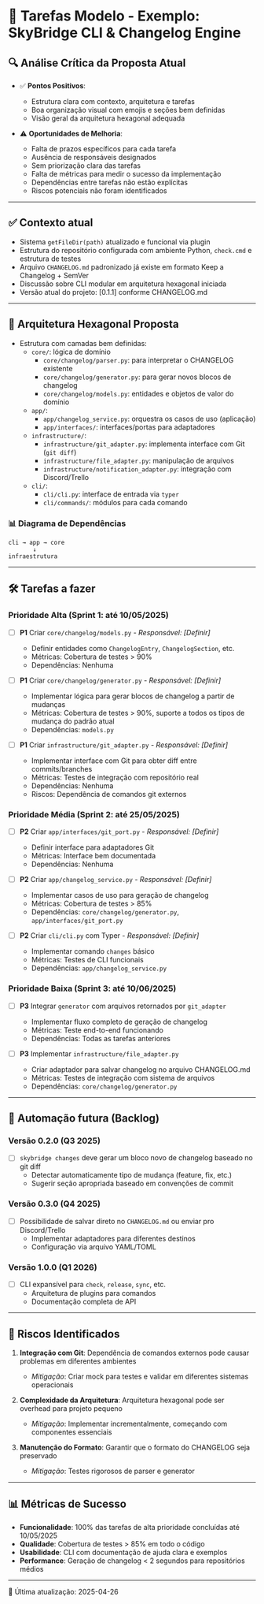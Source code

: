 # 🧠 Tarefas Modelo - Exemplo: SkyBridge CLI & Changelog Engine

## 🔍 Análise Crítica da Proposta Atual
- ✅ **Pontos Positivos**:
  - Estrutura clara com contexto, arquitetura e tarefas
  - Boa organização visual com emojis e seções bem definidas
  - Visão geral da arquitetura hexagonal adequada

- ⚠️ **Oportunidades de Melhoria**:
  - Falta de prazos específicos para cada tarefa
  - Ausência de responsáveis designados
  - Sem priorização clara das tarefas
  - Falta de métricas para medir o sucesso da implementação
  - Dependências entre tarefas não estão explícitas
  - Riscos potenciais não foram identificados

---

## ✅ Contexto atual
- Sistema `getFileDir(path)` atualizado e funcional via plugin
- Estrutura do repositório configurada com ambiente Python, `check.cmd` e estrutura de testes
- Arquivo `CHANGELOG.md` padronizado já existe em formato Keep a Changelog + SemVer
- Discussão sobre CLI modular em arquitetura hexagonal iniciada
- Versão atual do projeto: [0.1.1] conforme CHANGELOG.md

---

## 🧩 Arquitetura Hexagonal Proposta
- Estrutura com camadas bem definidas:
  - `core/`: lógica de domínio
    - `core/changelog/parser.py`: para interpretar o CHANGELOG existente
    - `core/changelog/generator.py`: para gerar novos blocos de changelog
    - `core/changelog/models.py`: entidades e objetos de valor do domínio
  - `app/`: 
    - `app/changelog_service.py`: orquestra os casos de uso (aplicação)
    - `app/interfaces/`: interfaces/portas para adaptadores
  - `infrastructure/`: 
    - `infrastructure/git_adapter.py`: implementa interface com Git (`git diff`)
    - `infrastructure/file_adapter.py`: manipulação de arquivos
    - `infrastructure/notification_adapter.py`: integração com Discord/Trello
  - `cli/`: 
    - `cli/cli.py`: interface de entrada via `typer`
    - `cli/commands/`: módulos para cada comando

### 📊 Diagrama de Dependências
```
cli → app → core
       ↓
infraestrutura
```

---

## 🛠️ Tarefas a fazer

### Prioridade Alta (Sprint 1: até 10/05/2025)
- [ ] **P1** Criar `core/changelog/models.py` - *Responsável: [Definir]*
  - Definir entidades como `ChangelogEntry`, `ChangelogSection`, etc.
  - Métricas: Cobertura de testes > 90%
  - Dependências: Nenhuma

- [ ] **P1** Criar `core/changelog/generator.py` - *Responsável: [Definir]*
  - Implementar lógica para gerar blocos de changelog a partir de mudanças
  - Métricas: Cobertura de testes > 90%, suporte a todos os tipos de mudança do padrão atual
  - Dependências: `models.py`

- [ ] **P1** Criar `infrastructure/git_adapter.py` - *Responsável: [Definir]*
  - Implementar interface com Git para obter diff entre commits/branches
  - Métricas: Testes de integração com repositório real
  - Dependências: Nenhuma
  - Riscos: Dependência de comandos git externos

### Prioridade Média (Sprint 2: até 25/05/2025)
- [ ] **P2** Criar `app/interfaces/git_port.py` - *Responsável: [Definir]*
  - Definir interface para adaptadores Git
  - Métricas: Interface bem documentada
  - Dependências: Nenhuma

- [ ] **P2** Criar `app/changelog_service.py` - *Responsável: [Definir]*
  - Implementar casos de uso para geração de changelog
  - Métricas: Cobertura de testes > 85%
  - Dependências: `core/changelog/generator.py`, `app/interfaces/git_port.py`

- [ ] **P2** Criar `cli/cli.py` com Typer - *Responsável: [Definir]*
  - Implementar comando `changes` básico
  - Métricas: Testes de CLI funcionais
  - Dependências: `app/changelog_service.py`

### Prioridade Baixa (Sprint 3: até 10/06/2025)
- [ ] **P3** Integrar `generator` com arquivos retornados por `git_adapter`
  - Implementar fluxo completo de geração de changelog
  - Métricas: Teste end-to-end funcionando
  - Dependências: Todas as tarefas anteriores

- [ ] **P3** Implementar `infrastructure/file_adapter.py`
  - Criar adaptador para salvar changelog no arquivo CHANGELOG.md
  - Métricas: Testes de integração com sistema de arquivos
  - Dependências: `core/changelog/generator.py`

---

## 🔄 Automação futura (Backlog)

### Versão 0.2.0 (Q3 2025)
- [ ] `skybridge changes` deve gerar um bloco novo de changelog baseado no git diff
  - Detectar automaticamente tipo de mudança (feature, fix, etc.)
  - Sugerir seção apropriada baseado em convenções de commit

### Versão 0.3.0 (Q4 2025)
- [ ] Possibilidade de salvar direto no `CHANGELOG.md` ou enviar pro Discord/Trello
  - Implementar adaptadores para diferentes destinos
  - Configuração via arquivo YAML/TOML

### Versão 1.0.0 (Q1 2026)
- [ ] CLI expansível para `check`, `release`, `sync`, etc.
  - Arquitetura de plugins para comandos
  - Documentação completa de API

---

## 🚧 Riscos Identificados
1. **Integração com Git**: Dependência de comandos externos pode causar problemas em diferentes ambientes
   - *Mitigação*: Criar mock para testes e validar em diferentes sistemas operacionais

2. **Complexidade da Arquitetura**: Arquitetura hexagonal pode ser overhead para projeto pequeno
   - *Mitigação*: Implementar incrementalmente, começando com componentes essenciais

3. **Manutenção do Formato**: Garantir que o formato do CHANGELOG seja preservado
   - *Mitigação*: Testes rigorosos de parser e generator

---

## 📊 Métricas de Sucesso
- **Funcionalidade**: 100% das tarefas de alta prioridade concluídas até 10/05/2025
- **Qualidade**: Cobertura de testes > 85% em todo o código
- **Usabilidade**: CLI com documentação de ajuda clara e exemplos
- **Performance**: Geração de changelog < 2 segundos para repositórios médios

---

📌 Última atualização: 2025-04-26